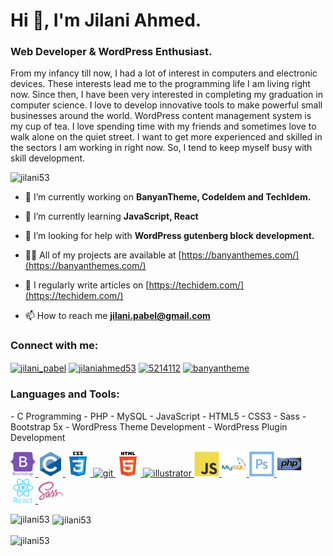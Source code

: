<h1>Hi 👋, I'm Jilani Ahmed.</h1>
<h3>Web Developer & WordPress Enthusiast.</h3>

From my infancy till now, I had a lot of interest in computers and electronic devices. These interests lead me to the programming life I am living right now. Since then, I have been very interested in completing my graduation in computer science. I love to develop innovative tools to make powerful small businesses around the world. WordPress content management system is my cup of tea. I love spending time with my friends and sometimes love to walk alone on the quiet street. I want to get more experienced and skilled in the sectors I am working in right now. So, I tend to keep myself busy with skill development.

<p align="left"> <img src="https://komarev.com/ghpvc/?username=jilani53&label=Profile%20views&color=0e75b6&style=flat" alt="jilani53" /> </p>

- 🔭 I’m currently working on **BanyanTheme, CodeIdem and TechIdem.**

- 🌱 I’m currently learning **JavaScript, React**

- 🤝 I’m looking for help with **WordPress gutenberg block development.**

- 👨‍💻 All of my projects are available at [https://banyanthemes.com/](https://banyanthemes.com/)

- 📝 I regularly write articles on [https://techidem.com/](https://techidem.com/)

- 📫 How to reach me **jilani.pabel@gmail.com**

<h3 align="left">Connect with me:</h3>
<p align="left">
<a href="https://twitter.com/jilani_pabel" target="blank"><img align="center" src="https://raw.githubusercontent.com/rahuldkjain/github-profile-readme-generator/master/src/images/icons/Social/twitter.svg" alt="jilani_pabel" height="30" width="40" /></a>
<a href="https://linkedin.com/in/jilaniahmed53" target="blank"><img align="center" src="https://raw.githubusercontent.com/rahuldkjain/github-profile-readme-generator/master/src/images/icons/Social/linked-in-alt.svg" alt="jilaniahmed53" height="30" width="40" /></a>
<a href="https://stackoverflow.com/users/5214112" target="blank"><img align="center" src="https://raw.githubusercontent.com/rahuldkjain/github-profile-readme-generator/master/src/images/icons/Social/stack-overflow.svg" alt="5214112" height="30" width="40" /></a>
<a href="https://dribbble.com/banyantheme" target="blank"><img align="center" src="https://raw.githubusercontent.com/rahuldkjain/github-profile-readme-generator/master/src/images/icons/Social/dribbble.svg" alt="banyantheme" height="30" width="40" /></a>
</p>

<h3 align="left">Languages and Tools:</h3>
- C Programming
- PHP
- MySQL
- JavaScript
- HTML5
- CSS3
- Sass
- Bootstrap 5x
- WordPress Theme Development
- WordPress Plugin Development
<p align="left"> <a href="https://getbootstrap.com" target="_blank" rel="noreferrer"> <img src="https://raw.githubusercontent.com/devicons/devicon/master/icons/bootstrap/bootstrap-plain-wordmark.svg" alt="bootstrap" width="40" height="40"/> </a> <a href="https://www.cprogramming.com/" target="_blank" rel="noreferrer"> <img src="https://raw.githubusercontent.com/devicons/devicon/master/icons/c/c-original.svg" alt="c" width="40" height="40"/> </a> <a href="https://www.w3schools.com/css/" target="_blank" rel="noreferrer"> <img src="https://raw.githubusercontent.com/devicons/devicon/master/icons/css3/css3-original-wordmark.svg" alt="css3" width="40" height="40"/> </a> <a href="https://git-scm.com/" target="_blank" rel="noreferrer"> <img src="https://www.vectorlogo.zone/logos/git-scm/git-scm-icon.svg" alt="git" width="40" height="40"/> </a> <a href="https://www.w3.org/html/" target="_blank" rel="noreferrer"> <img src="https://raw.githubusercontent.com/devicons/devicon/master/icons/html5/html5-original-wordmark.svg" alt="html5" width="40" height="40"/> </a> <a href="https://www.adobe.com/in/products/illustrator.html" target="_blank" rel="noreferrer"> <img src="https://www.vectorlogo.zone/logos/adobe_illustrator/adobe_illustrator-icon.svg" alt="illustrator" width="40" height="40"/> </a> <a href="https://developer.mozilla.org/en-US/docs/Web/JavaScript" target="_blank" rel="noreferrer"> <img src="https://raw.githubusercontent.com/devicons/devicon/master/icons/javascript/javascript-original.svg" alt="javascript" width="40" height="40"/> </a> <a href="https://www.mysql.com/" target="_blank" rel="noreferrer"> <img src="https://raw.githubusercontent.com/devicons/devicon/master/icons/mysql/mysql-original-wordmark.svg" alt="mysql" width="40" height="40"/> </a> <a href="https://www.photoshop.com/en" target="_blank" rel="noreferrer"> <img src="https://raw.githubusercontent.com/devicons/devicon/master/icons/photoshop/photoshop-line.svg" alt="photoshop" width="40" height="40"/> </a> <a href="https://www.php.net" target="_blank" rel="noreferrer"> <img src="https://raw.githubusercontent.com/devicons/devicon/master/icons/php/php-original.svg" alt="php" width="40" height="40"/> </a> <a href="https://reactjs.org/" target="_blank" rel="noreferrer"> <img src="https://raw.githubusercontent.com/devicons/devicon/master/icons/react/react-original-wordmark.svg" alt="react" width="40" height="40"/> </a> <a href="https://sass-lang.com" target="_blank" rel="noreferrer"> <img src="https://raw.githubusercontent.com/devicons/devicon/master/icons/sass/sass-original.svg" alt="sass" width="40" height="40"/> </a> </p>

<p><img align="left" src="https://github-readme-stats.vercel.app/api/top-langs?username=jilani53&show_icons=true&locale=en&layout=compact" alt="jilani53" /></p>

<p>&nbsp;<img align="center" src="https://github-readme-stats.vercel.app/api?username=jilani53&show_icons=true&locale=en" alt="jilani53" /></p>

<p><img align="center" src="https://github-readme-streak-stats.herokuapp.com/?user=jilani53&" alt="jilani53" /></p>
